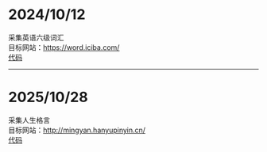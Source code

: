 #  2024/10/12
采集英语六级词汇  
目标网站：https://word.iciba.com/  
[代码](https://github.com/Luxuryend/crawlers/blob/main/English_words.py)

---

# 2025/10/28
采集人生格言  
目标网站：http://mingyan.hanyupinyin.cn/  
[代码](https://github.com/Luxuryend/crawlers/blob/main/wisdom.py)
